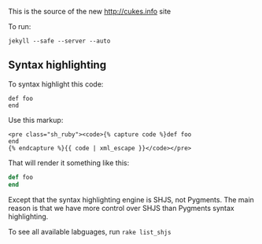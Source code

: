 This is the source of the new http://cukes.info site

To run:

```
jekyll --safe --server --auto
```

## Syntax highlighting

To syntax highlight this code:

```
def foo
end
``` 

Use this markup:

```
<pre class="sh_ruby"><code>{% capture code %}def foo
end
{% endcapture %}{{ code | xml_escape }}</code></pre>
```

That will render it something like this:

```ruby
def foo
end
```

Except that the syntax highlighting engine is SHJS, not Pygments. The main reason is that we have more control over SHJS than Pygments syntax highlighting.

To see all available labguages, run `rake list_shjs`